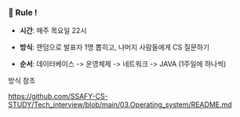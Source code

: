 ### 🔋 Rule !

* **시간**: 매주 목요일 22시
* **방식**: 랜덤으로 발표자 1명 뽑히고, 나머지 사람들에게 CS 질문하기

* **순서**: 데이터베이스 -> 운영체제 -> 네트워크 -> JAVA (1주일에 하나씩)



방식 참조

https://github.com/SSAFY-CS-STUDY/Tech_interview/blob/main/03.Operating_system/README.md

